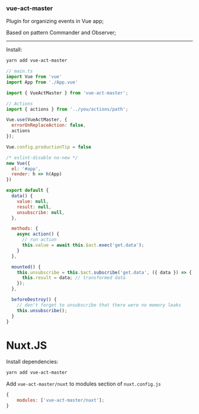 ### vue-act-master

Plugin for organizing events in Vue app;

Based on pattern Commander and Observer;

---

Install:

```bash
yarn add vue-act-master
```

```js
// main.ts
import Vue from 'vue'
import App from './App.vue'

import { VueActMaster } from 'vue-act-master';

// Actions
import { actions } from '../you/actions/path';

Vue.use(VueActMaster, {
  errorOnReplaceAction: false,
  actions
});

Vue.config.productionTip = false

/* eslint-disable no-new */
new Vue({
  el: '#app',
  render: h => h(App)
})

```

```js
export default {
  data() {
    value: null,
    result: null,
    unsubscribe: null,
  },

  methods: {
    async action() {
      // run action
      this.value = await this.$act.exec('get.data');
    }
  },

  mounted() {
    this.unsubscribe = this.$act.subscribe('get.data', ({ data }) => {
      this.result = data; // transformed data
    });
  },

  beforeDestroy() {
    // don't forget to unsubscribe that there were no memory leaks
    this.unsubscribe();
  }
}
```

# Nuxt.JS

Install dependencies:

```bash
yarn add vue-act-master
```

Add `vue-act-master/nuxt` to modules section of `nuxt.config.js`

```js
{
    modules: ['vue-act-master/nuxt'];
}
```